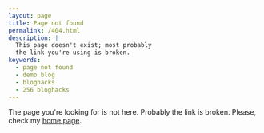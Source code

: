 ```yaml
---
layout: page
title: Page not found
permalink: /404.html
description: |
  This page doesn't exist; most probably
  the link you're using is broken.
keywords:
  - page not found
  - demo blog
  - bloghacks
  - 256 bloghacks
---
```


The page you're looking for is not here. Probably the
link is broken. Please, check my [home page](/).
